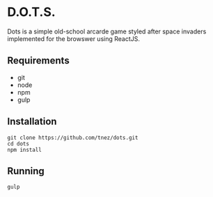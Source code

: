 # D.O.T.S.

Dots is a simple old-school arcarde game styled after space invaders
implemented for the browswer using ReactJS.

## Requirements

- git
- node
- npm
- gulp

## Installation

```
git clone https://github.com/tnez/dots.git
cd dots
npm install
```

## Running

```
gulp
```
